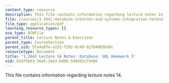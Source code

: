 ```yaml
---
content_type: resource
description: This file contains information regarding lecture notes 14.
file: /courses/1-264j-database-internet-and-systems-integration-technologies-fall-2013/018f5b8356a53ee3bd6b540492cf9466_MIT1_264JF13_lect_14.pdf
file_type: application/pdf
learning_resource_types: []
ocw_type: OCWFile
parent_title: Lecture Notes & Exercises
parent_type: CourseSection
parent_uid: 5fa4a8fe-a152-f202-8c49-92784003b58c
resourcetype: Document
title: '1.264J Lecture 14 Notes: Database: SQL Homework 5'
uid: 018f5b83-56a5-3ee3-bd6b-540492cf9466
---
```

This file contains information regarding lecture notes 14.

